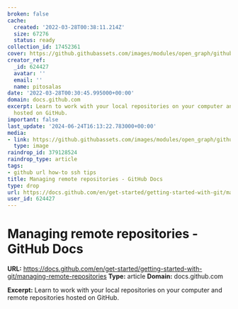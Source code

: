 ```yaml
---
broken: false
cache:
  created: '2022-03-28T00:38:11.214Z'
  size: 67276
  status: ready
collection_id: 17452361
cover: https://github.githubassets.com/images/modules/open_graph/github-logo.png
creator_ref:
  _id: 624427
  avatar: ''
  email: ''
  name: pitosalas
date: '2022-03-28T00:30:45.995000+00:00'
domain: docs.github.com
excerpt: Learn to work with your local repositories on your computer and remote repositories
  hosted on GitHub.
important: false
last_update: '2024-06-24T16:13:22.783000+00:00'
media:
- link: https://github.githubassets.com/images/modules/open_graph/github-logo.png
  type: image
raindrop_id: 379128524
raindrop_type: article
tags:
- github url how-to ssh tips
title: Managing remote repositories - GitHub Docs
type: drop
url: https://docs.github.com/en/get-started/getting-started-with-git/managing-remote-repositories
user_id: 624427
---
```


# Managing remote repositories - GitHub Docs

**URL:** https://docs.github.com/en/get-started/getting-started-with-git/managing-remote-repositories
**Type:** article
**Domain:** docs.github.com

**Excerpt:** Learn to work with your local repositories on your computer and remote repositories hosted on GitHub.
